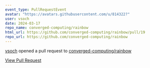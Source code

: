 ```yaml
---
event_type: PullRequestEvent
avatar: "https://avatars.githubusercontent.com/u/814322?"
user: vsoch
date: 2024-03-17
repo_name: converged-computing/rainbow
html_url: https://github.com/converged-computing/rainbow/pull/19
repo_url: https://github.com/converged-computing/rainbow
---
```


<a href='https://github.com/vsoch' target='_blank'>vsoch</a> opened a pull request to <a href='https://github.com/converged-computing/rainbow' target='_blank'>converged-computing/rainbow</a>

<a href='https://github.com/converged-computing/rainbow/pull/19' target='_blank'>View Pull Request</a>